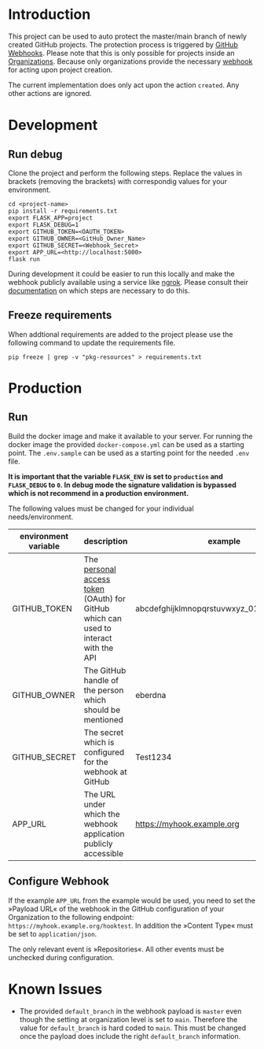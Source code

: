 # Introduction

This project can be used to auto protect the master/main branch of newly created GitHub projects. The protection process is triggered by [GitHub Webhooks](https://docs.github.com/en/developers/webhooks-and-events/webhooks/about-webhooks). Please note that this is only possible for projects inside an [Organizations](https://docs.github.com/en/organizations). Because only organizations provide the necessary [webhook](https://docs.github.com/en/developers/webhooks-and-events/webhooks/webhook-events-and-payloads#project) for acting upon project creation.

The current implementation does only act upon the action `created`. Any other actions are ignored.

# Development

## Run debug

Clone the project and perform the following steps. Replace the values in brackets (removing the brackets) with correspondig values for your environment.

    cd <project-name>
    pip install -r requirements.txt
    export FLASK_APP=project
    export FLASK_DEBUG=1
    export GITHUB_TOKEN=<OAUTH_TOKEN>
    export GITHUB_OWNER=<GitHub_Owner_Name>
    export GITHUB_SECRET=<Webhook_Secret>
    export APP_URL=<http://localhost:5000>
    flask run

During development it could be easier to run this locally and make the webhook publicly available using a service like [ngrok](https://ngrok.com/). Please consult their [documentation](https://ngrok.com/docs) on which steps are necessary to do this.

## Freeze requirements

When addtional requirements are added to the project please use the following command to update the requirements file.

    pip freeze | grep -v "pkg-resources" > requirements.txt

# Production

## Run

Build the docker image and make it available to your server.
For running the docker image the provided `docker-compose.yml` can be used as a starting point.
The `.env.sample` can be used as a starting point for the needed `.env` file.

**It is important that the variable `FLASK_ENV` is set to `production` and `FLASK_DEBUG` to `0`. In debug mode the signature validation is bypassed which is not recommend in a production environment.**

The following values must be changed for your individual needs/environment.

| environment variable | description | example |
|--|--|--|
| GITHUB_TOKEN | The [personal access token](https://docs.github.com/en/authentication/keeping-your-account-and-data-secure/creating-a-personal-access-token) (OAuth) for GitHub which can used to interact with the API | abcdefghijklmnopqrstuvwxyz_0123456789abc |
| GITHUB_OWNER | The GitHub handle of the person which should be mentioned | eberdna |
| GITHUB_SECRET | The secret which is configured for the webhook at GitHub | Test1234 |
| APP_URL | The URL under which the webhook application publicly accessible | https://myhook.example.org |

## Configure Webhook

If the example `APP_URL` from the example would be used, you need to set the »Payload URL« of the webhook in the GitHub configuration of your Organization to the following endpoint: `https://myhook.example.org/hooktest`. In addition the »Content Type« must be set to `application/json`.

The only relevant event is »Repositories«. All other events must be unchecked during configuration.

# Known Issues

- The provided `default_branch` in the webhook payload is `master` even though the setting at organization level is set to `main`. Therefore the value for `default_branch` is hard coded to `main`. This must be changed once the payload does include the right `default_branch` information.
